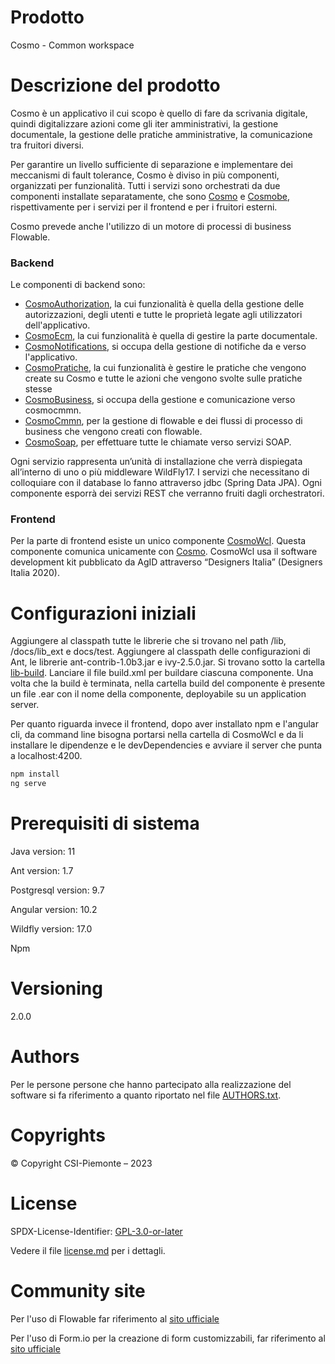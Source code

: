 # Prodotto
Cosmo - Common workspace

# Descrizione del prodotto

Cosmo è un applicativo il cui scopo è quello di fare da scrivania digitale, quindi digitalizzare azioni come gli iter amministrativi, la gestione documentale, la gestione delle pratiche amministrative, la comunicazione tra fruitori diversi.

Per garantire un livello sufficiente di separazione e implementare dei meccanismi di fault tolerance, Cosmo è diviso in più componenti, organizzati per funzionalità. Tutti i servizi sono orchestrati da due componenti installate separatamente, che sono [Cosmo](/cosmo) e [Cosmobe](/cosmobe), rispettivamente per i servizi per il frontend e per i fruitori esterni.

Cosmo prevede anche l'utilizzo di un motore di processi di business Flowable.

### Backend
Le componenti di backend sono:

 - [CosmoAuthorization](/cosmoauthorization), la cui funzionalità è quella della gestione delle autorizzazioni, degli utenti e tutte le proprietà legate agli utilizzatori dell'applicativo.
 - [CosmoEcm](/cosmoecm), la cui funzionalità è quella di gestire la parte documentale.
 - [CosmoNotifications](/cosmonotifications), si occupa della gestione di notifiche da e verso l'applicativo.
 - [CosmoPratiche](/cosmopratiche), la cui funzionalità è gestire le pratiche che vengono create su Cosmo e tutte le azioni che vengono svolte sulle pratiche stesse
 - [CosmoBusiness](/cosmobusiness), si occupa della gestione e comunicazione verso cosmocmmn.
 - [CosmoCmmn](/cosmocmmn), per la gestione di flowable e dei flussi di processo di business che vengono creati con flowable.
 - [CosmoSoap](/cosmosoap), per effettuare tutte le chiamate verso servizi SOAP.

Ogni servizio rappresenta un’unità di installazione che verrà dispiegata all’interno di uno o più middleware WildFly17. I servizi che necessitano di colloquiare con il database lo fanno attraverso jdbc (Spring Data JPA).
Ogni componente esporrà dei servizi REST che verranno fruiti dagli orchestratori.

### Frontend
Per la parte di frontend esiste un unico componente [CosmoWcl](/cosmowcl). Questa componente comunica unicamente con [Cosmo](/cosmo). CosmoWcl usa il software development kit pubblicato da AgID attraverso “Designers Italia” (Designers Italia 2020).

# Configurazioni iniziali
Aggiungere al classpath tutte le librerie che si trovano nel path /lib, /docs/lib_ext e docs/test.
Aggiungere al classpath delle configurazioni di Ant, le librerie ant-contrib-1.0b3.jar e ivy-2.5.0.jar. Si trovano sotto la cartella [lib-build](/cosmocommon/docs/lib_build).
Lanciare il file build.xml per buildare ciascuna componente.
Una volta che la build è terminata, nella cartella build del componente è presente un file .ear con il nome della componente, deployabile su un application server.

Per quanto riguarda invece il frontend, dopo aver installato npm e l'angular cli, da command line bisogna portarsi nella cartella di CosmoWcl e da li installare le dipendenze e le devDependencies e avviare il server che punta a localhost:4200.

```sh
npm install 
ng serve
```

# Prerequisiti di sistema
Java version: 11

Ant version: 1.7

Postgresql version: 9.7

Angular version: 10.2

Wildfly version: 17.0

Npm

# Versioning
2.0.0

# Authors
Per le persone persone che hanno partecipato alla realizzazione del software si fa riferimento a quanto riportato nel file [AUTHORS.txt](/AUTHORS.txt).

# Copyrights
© Copyright CSI-Piemonte – 2023

# License
SPDX-License-Identifier: [GPL-3.0-or-later](https://spdx.org/licenses/GPL-3.0-or-later.html)

Vedere il file [license.md](/license.md) per i dettagli.

# Community site
Per l'uso di Flowable far riferimento al [sito ufficiale](https://www.flowable.com/open-source/docs/)

Per l'uso di Form.io per la creazione di form customizzabili, far riferimento al [sito ufficiale](https://form.io/open-source)
